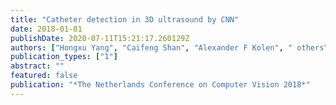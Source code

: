 ```yaml
---
title: "Catheter detection in 3D ultrasound by CNN"
date: 2018-01-01
publishDate: 2020-07-11T15:21:17.260129Z
authors: ["Hongxu Yang", "Caifeng Shan", "Alexander F Kolen", " others"]
publication_types: ["1"]
abstract: ""
featured: false
publication: "*The Netherlands Conference on Computer Vision 2018*"
---
```


